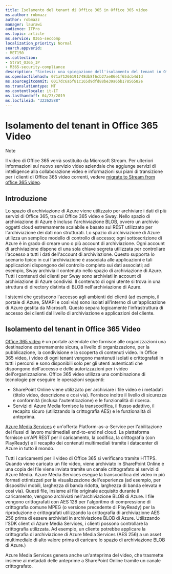 ```yaml
---
title: Isolamento del tenant di Office 365 in Office 365 video
ms.author: robmazz
author: robmazz
manager: laurawi
audience: ITPro
ms.topic: article
ms.service: O365-seccomp
localization_priority: Normal
search.appverid:
- MET150
ms.collection:
- Strat_O365_IP
- M365-security-compliance
description: "Sintesi: una spiegazione dell'isolamento del tenant in Office 365 video."
ms.openlocfilehash: 071a71266191748db8f6cb27ae86e1f65dcb4d1d
ms.sourcegitcommit: 0017dc6a5f81c165d9dfd88be39a6bb17856582e
ms.translationtype: MT
ms.contentlocale: it-IT
ms.lasthandoff: 04/23/2019
ms.locfileid: "32262588"
---
```

# <a name="tenant-isolation-in-office-365-video"></a>Isolamento del tenant in Office 365 Video

> [!NOTE]
> Il video di Office 365 verrà sostituito da Microsoft Stream. Per ulteriori informazioni sul nuovo servizio video aziendale che aggiunge servizi di intelligence alla collaborazione video e informazioni sui piani di transizione per i clienti di Office 365 video correnti, vedere [migrate to Stream from office 365 video](https://docs.microsoft.com/stream/).

## <a name="introduction"></a>Introduzione
Lo spazio di archiviazione di Azure viene utilizzato per archiviare i dati di più servizi di Office 365, tra cui Office 365 video e Sway. Nello spazio di archiviazione di Azure è incluso l'archiviazione BLOB, ovvero un archivio oggetti cloud estremamente scalabile e basato sul REST utilizzato per l'archiviazione dei dati non strutturati. Lo spazio di archiviazione di Azure utilizza un semplice modello di controllo di accesso; ogni sottoscrizione di Azure è in grado di creare uno o più account di archiviazione. Ogni account di archiviazione dispone di una sola chiave segreta utilizzata per controllare l'accesso a tutti i dati dell'account di archiviazione. Questo supporta lo scenario tipico in cui l'archiviazione è associata alle applicazioni e tali applicazioni dispongono del controllo completo sui dati associati; ad esempio, Sway archivia il contenuto nello spazio di archiviazione di Azure. Tutti i contenuti dei clienti per Sway sono archiviati in account di archiviazione di Azure condivisi. Il contenuto di ogni utente si trova in una struttura di directory distinta di BLOB nell'archiviazione di Azure.

I sistemi che gestiscono l'accesso agli ambienti dei clienti (ad esempio, il portale di Azure, SMAPI e così via) sono isolati all'interno di un'applicazione di Azure gestita da Microsoft. Questo separa logicamente l'infrastruttura di accesso dei clienti dal livello di archiviazione e applicazioni del cliente.

## <a name="tenant-isolation-in-office-365-video"></a>Isolamento del tenant in Office 365 Video
[Office 365 video](https://support.office.com/article/Meet-Office-365-Video-ca1cc1a9-a615-46e1-b6a3-40dbd99939a6) è un portale aziendale che fornisce alle organizzazioni una destinazione estremamente sicura, a livello di organizzazione, per la pubblicazione, la condivisione e la scoperta di contenuti video. In Office 365 video, i video di ogni tenant vengono mantenuti isolati e crittografati in tutti i percorsi e sono disponibili solo per gli utenti autenticati che dispongono dell'accesso e delle autorizzazioni per i video dell'organizzazione. Office 365 video utilizza una combinazione di tecnologie per eseguire le operazioni seguenti:
- SharePoint Online viene utilizzato per archiviare i file video e i metadati (titolo video, descrizione e così via). Fornisce inoltre il livello di sicurezza e conformità (inclusa l'autenticazione) e le funzionalità di ricerca.
- Servizi di Azure Media fornisce la transcodifica, il flusso adattivo, il recapito sicuro (utilizzando la crittografia AES) e le funzionalità di anteprima.

[Azure Media Services](https://azure.microsoft.com/services/media-services/) è un'offerta Platform-as-a-Service per l'abilitazione dei flussi di lavoro multimediali end-to-end nel cloud. La piattaforma fornisce un'API REST per il caricamento, la codifica, la crittografia (con PlayReady) e il recapito dei contenuti multimediali tramite i datacenter di Azure in tutto il mondo.

Tutti i caricamenti per il video di Office 365 si verificano tramite HTTPS. Quando viene caricato un file video, viene archiviato in SharePoint Online e una copia del file viene inviata tramite un canale crittografato ai servizi di Azure Media. Azure Media Services esegue la transcodifica del video in più formati ottimizzati per la visualizzazione dell'esperienza (ad esempio, per dispositivi mobili, larghezza di banda ridotta, larghezza di banda elevata e così via). Questi file, insieme al file originale acquisito durante il caricamento, vengono archiviati nell'archiviazione BLOB di Azure. I file vengono crittografati con AES 128 per l'algoritmo di compressione di crittografia comune MPEG (o versione precedente di PlayReady) per la riproduzione e crittografati utilizzando la crittografia di archiviazione AES 256 prima di essere archiviati in archiviazione BLOB di Azure. Utilizzando l'SDK client di Azure Media Services, i clienti possono controllare la crittografia utilizzata. Ad esempio, un cliente potrebbe applicare la crittografia di archiviazione di Azure Media Services (AES 256) a un asset multimediale di alto valore prima di caricare lo spazio di archiviazione BLOB di Azure.)

Azure Media Services genera anche un'anteprima del video, che trasmette insieme ai metadati delle anteprime a SharePoint Online tramite un canale crittografato.
